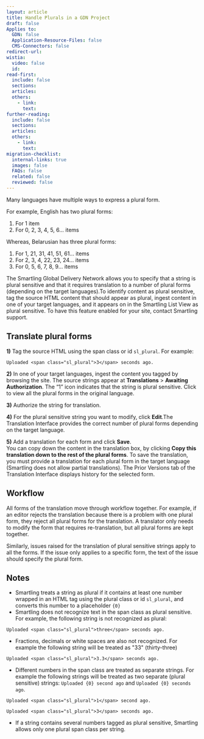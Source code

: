 ```yaml
---
layout: article
title: Handle Plurals in a GDN Project
draft: false
Applies to:
  GDN: false
  Application-Resource-Files: false
  CMS-Connectors: false
redirect-url:
wistia:
  video: false
  id:
read-first:
  include: false
  sections:
  articles:
  others:
    - link:
      text:
further-reading:
  include: false
  sections:
  articles:
  others:
    - link:
      text:
migration-checklist:
  internal-links: true
  images: false
  FAQs: false
  related: false
  reviewed: false
---
```


Many languages have multiple ways to express a plural form.

For example, English has two plural forms:

1.  For 1 item
2.  For 0, 2, 3, 4, 5, 6... items

Whereas, Belarusian has three plural forms:

1.  For 1, 21, 31, 41, 51, 61... items
2.  For 2, 3, 4, 22, 23, 24... items
3.  For 0, 5, 6, 7, 8, 9... items

The Smartling Global Delivery Network allows you to specify that a string is plural sensitive and that it requires translation to a number of plural forms (depending on the target languages).To identify content as plural sensitive, tag the source HTML content that should appear as plural, ingest content in one of your target languages, and it appears on in the Smartling List View as plural sensitive. To have this feature enabled for your site, contact Smartling support.

## Translate plural forms

**1)**  Tag the source HTML using the span class or id `sl_plural`. For example:  

~~~
Uploaded <span class="sl_plural">3</span> seconds ago.
~~~

**2)**  In one of your target languages, ingest the content you tagged by browsing the site. The source strings appear at **Translations** > **Awaiting Authorization**. The “1” icon indicates that the string is plural sensitive. Click to view all the plural forms in the original language.

**3)**  Authorize the string for translation.

**4)**  For the plural sensitive string you want to modify, click **Edit**.The Translation Interface provides the correct number of plural forms depending on the target language.

**5)**  Add a translation for each form and click **Save**.  
    You can copy down the content in the translation box, by clicking **Copy this translation down to the rest of the plural forms**. To save the translation, you must provide a translation for each plural form in the target language (Smartling does not allow partial translations). The Prior Versions tab of the Translation Interface displays history for the selected form.

## Workflow

All forms of the translation move through workflow together. For example, if an editor rejects the translation because there is a problem with one plural form, they reject all plural forms for the translation. A translator only needs to modify the form that requires re-translation, but all plural forms are kept together.

Similarly, issues raised for the translation of plural sensitive strings apply to all the forms. If the issue only applies to a specific form, the text of the issue should specify the plural form.

## Notes

*   Smartling treats a string as plural if it contains at least one number wrapped in an HTML tag using the plural class or id `sl_plural`, and converts this number to a placeholder `{0}`
*   Smartling does not recognize text in the span class as plural sensitive. For example, the following string is not recognized as plural:

~~~
Uploaded <span class="sl_plural">three</span> seconds ago.
~~~

*   Fractions, decimals or white spaces are also not recognized. For example the following string will be treated as "33" (thirty-three)

~~~
Uploaded <span class="sl_plural">3.3</span> seconds ago.
~~~

 
*   Different numbers in the span class are treated as separate strings. For example the following strings will be treated as two separate (plural sensitive) strings: `Uploaded {0} second ago` and `Uploaded {0} seconds ago`.

~~~
Uploaded <span class="sl_plural">1</span> second ago.
~~~

~~~
Uploaded <span class="sl_plural">3</span> seconds ago.
~~~


*   If a string contains several numbers tagged as plural sensitive, Smartling allows only one plural span class per string.
